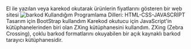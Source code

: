 El ile yazılan veya karekod okutarak ürünlerin fiyatlarını gösteren bir web sitesi
![barkod](https://github.com/user-attachments/assets/aff95cff-d12f-48b0-bad4-0b01a841558c)
Kullandığım Programlama Dilleri: HTML-CSS-JAVASCRİPT
Tasarım için BootStrap kullandım
Karekod okutucu için JavaScript'in kütüphanelerinden biri olan ZXing kütüphanesini kullandım. ZXing (Zebra Crossing), çoklu barkod formatlarını okuyabilen bir açık kaynaklı barkod tarayıcı kütüphanesidir.

